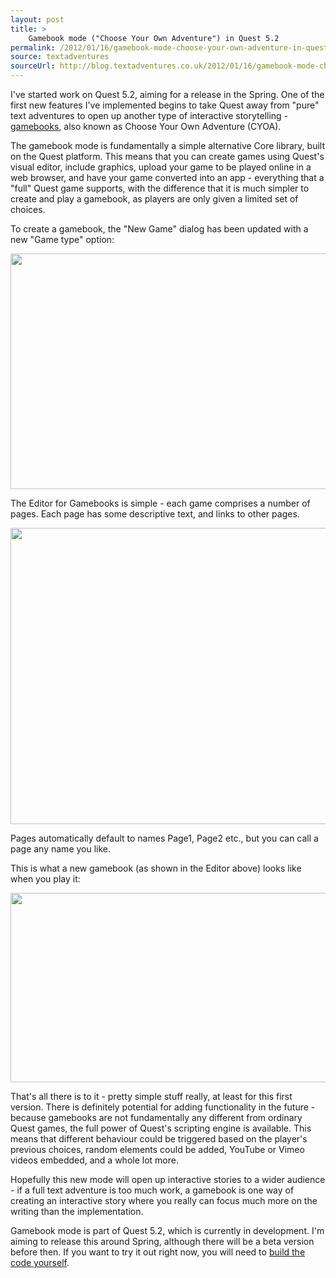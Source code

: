 ```yaml
---
layout: post
title: >
    Gamebook mode ("Choose Your Own Adventure") in Quest 5.2
permalink: /2012/01/16/gamebook-mode-choose-your-own-adventure-in-quest-5-2
source: textadventures
sourceUrl: http://blog.textadventures.co.uk/2012/01/16/gamebook-mode-choose-your-own-adventure-in-quest-5-2/
---
```

I've started work on Quest 5.2, aiming for a release in the Spring. One of the first new features I've implemented begins to take Quest away from "pure" text adventures to open up another type of interactive storytelling - <a href="http://en.wikipedia.org/wiki/Gamebook">gamebooks</a>, also known as Choose Your Own Adventure (CYOA).

The gamebook mode is fundamentally a simple alternative Core library, built on the Quest platform. This means that you can create games using Quest's visual editor, include graphics, upload your game to be played online in a web browser, and have your game converted into an app - everything that a "full" Quest game supports, with the difference that it is much simpler to create and play a gamebook, as players are only given a limited set of choices.

To create a gamebook, the "New Game" dialog has been updated with a new "Game type" option:

<a href="http://textadventuresblog.files.wordpress.com/2012/01/gamebook1.png"><img class="aligncenter size-full wp-image-1080" title="Creating a new gamebook" src="http://textadventuresblog.files.wordpress.com/2012/01/gamebook1.png" alt="" width="619" height="377" /></a>

The Editor for Gamebooks is simple - each game comprises a number of pages. Each page has some descriptive text, and links to other pages.

<a href="http://textadventuresblog.files.wordpress.com/2012/01/gamebook2.png"><img class="aligncenter size-full wp-image-1081" title="Editing a gamebook" src="http://textadventuresblog.files.wordpress.com/2012/01/gamebook2.png" alt="" width="761" height="474" /></a>

Pages automatically default to names Page1, Page2 etc., but you can call a page any name you like.

This is what a new gamebook (as shown in the Editor above) looks like when you play it:

<a href="http://textadventuresblog.files.wordpress.com/2012/01/gamebook3.png"><img class="aligncenter size-full wp-image-1082" title="Playing a gamebook" src="http://textadventuresblog.files.wordpress.com/2012/01/gamebook3.png" alt="" width="574" height="303" /></a>

That's all there is to it - pretty simple stuff really, at least for this first version. There is definitely potential for adding functionality in the future - because gamebooks are not fundamentally any different from ordinary Quest games, the full power of Quest's scripting engine is available. This means that different behaviour could be triggered based on the player's previous choices, random elements could be added, YouTube or Vimeo videos embedded, and a whole lot more.

Hopefully this new mode will open up interactive stories to a wider audience - if a full text adventure is too much work, a gamebook is one way of creating an interactive story where you really can focus much more on the writing than the implementation.

Gamebook mode is part of Quest 5.2, which is currently in development. I'm aiming to release this around Spring, although there will be a beta version before then. If you want to try it out right now, you will need to <a href="http://quest5.net/wiki/Developers">build the code yourself</a>.